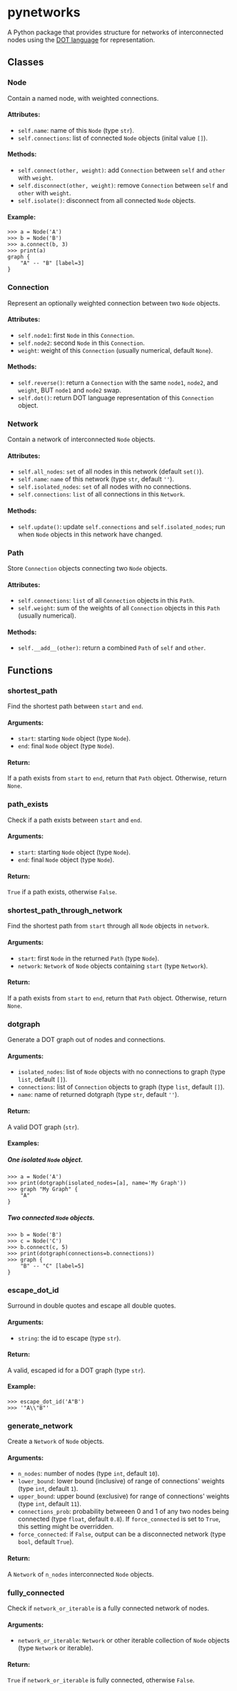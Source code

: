 # pynetworks

A Python package that provides structure for networks of interconnected nodes using the [DOT language](<https://en.wikipedia.org/wiki/DOT_(graph_description_language)>) for representation.

## Classes

### Node

Contain a named node, with weighted connections.

#### Attributes:

- `self.name`: name of this `Node` (type `str`).
- `self.connections`: list of connected `Node` objects (inital
  value `[]`).

#### Methods:

- `self.connect(other, weight)`: add `Connection` between `self`
  and `other` with `weight`.
- `self.disconnect(other, weight)`: remove `Connection` between
  `self` and `other` with `weight`.
- `self.isolate()`: disconnect from all connected `Node` objects.

#### Example:

```python3
>>> a = Node('A')
>>> b = Node('B')
>>> a.connect(b, 3)
>>> print(a)
graph {
    "A" -- "B" [label=3]
}
```

### Connection

Represent an optionally weighted connection between two `Node`
objects.

#### Attributes:

- `self.node1`: first `Node` in this `Connection`.
- `self.node2`: second `Node` in this `Connection`.
- `weight`: weight of this `Connection` (usually numerical, default
  `None`).

#### Methods:

- `self.reverse()`: return a `Connection` with the same `node1`,
  `node2`, and `weight`, BUT `node1` and `node2` swap.
- `self.dot()`: return DOT language representation of this
  `Connection` object.

### Network

Contain a network of interconnected `Node` objects.

#### Attributes:

- `self.all_nodes`: `set` of all nodes in this network (default
  `set()`).
- `self.name`: `name` of this network (type `str`, default `''`).
- `self.isolated_nodes`: `set` of all nodes with no connections.
- `self.connections`: `list` of all connections in this `Network`.

#### Methods:

- `self.update()`: update `self.connections` and
  `self.isolated_nodes`; run when `Node` objects in this network have
  changed.

### Path

Store `Connection` objects connecting two `Node` objects.

#### Attributes:

- `self.connections`: `list` of all `Connection` objects in this
  `Path`.
- `self.weight`: sum of the weights of all `Connection` objects in
  this `Path` (usually numerical).

#### Methods:

- `self.__add__(other)`: return a combined `Path` of `self` and `other`.

## Functions

### shortest_path

Find the shortest path between `start` and `end`.

#### Arguments:

- `start`: starting `Node` object (type `Node`).
- `end`: final `Node` object (type `Node`).

#### Return:

If a path exists from `start` to `end`, return that `Path` object. Otherwise, return `None`.

### path_exists

Check if a path exists between `start` and `end`.

#### Arguments:

- `start`: starting `Node` object (type `Node`).
- `end`: final `Node` object (type `Node`).

#### Return:

`True` if a path exists, otherwise `False`.

### shortest_path_through_network

Find the shortest path from `start` through all `Node` objects in `network`.

#### Arguments:

- `start`: first `Node` in the returned `Path` (type `Node`).
- `network`: `Network` of `Node` objects containing `start` (type `Network`).

#### Return:

If a path exists from `start` to `end`, return that `Path` object.
Otherwise, return `None`.

### dotgraph

Generate a DOT graph out of nodes and connections.

#### Arguments:

- `isolated_nodes`: list of `Node` objects with no connections to
  graph (type `list`, default `[]`).
- `connections`: list of `Connection` objects to graph (type `list`,
  default `[]`).
- `name`: name of returned dotgraph (type `str`, default `''`).

#### Return:

A valid DOT graph (`str`).

#### Examples:

##### One isolated `Node` object.

```python3
>>> a = Node('A')
>>> print(dotgraph(isolated_nodes=[a], name='My Graph'))
>>> graph "My Graph" {
    "A"
}
```

##### Two connected `Node` objects.

```python3
>>> b = Node('B')
>>> c = Node('C')
>>> b.connect(c, 5)
>>> print(dotgraph(connections=b.connections))
>>> graph {
    "B" -- "C" [label=5]
}
```

### escape_dot_id

Surround in double quotes and escape all double quotes.

#### Arguments:

- `string`: the id to escape (type `str`).

#### Return:

A valid, escaped id for a DOT graph (type `str`).

#### Example:

```python3
>>> escape_dot_id('A"B')
>>> '"A\\"B"'
```

### generate_network

Create a `Network` of `Node` objects.

#### Arguments:

- `n_nodes`: number of nodes (type `int`, default `10`).
- `lower_bound`: lower bound (inclusive) of range of connections' weights (type `int`, default `1`).
- `upper_bound`: upper bound (exclusive) for range of connections' weights (type `int`, default `11`).
- `connections_prob`: probability betweeen 0 and 1 of any two nodes being connected (type `float`, default `0.8`). If `force_connected` is set to `True`, this setting might be overridden.
- `force_connected`: if `False`, output can be a disconnected network (type `bool`, default `True`).

#### Return:

A `Network` of `n_nodes` interconnected `Node` objects.

### fully_connected

Check if `network_or_iterable` is a fully connected network of
nodes.

#### Arguments:

- `network_or_iterable`: `Network` or other iterable collection of
  `Node` objects (type `Network` or iterable).

#### Return:

`True` if `network_or_iterable` is fully connected, otherwise
`False`.
